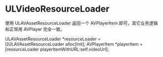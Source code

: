 # ULVideoResourceLoader

使用 ULAVAssetResourceLoader 返回一个 AVPlayerItem 即可，其它业务逻辑和正常用 AVPlayer 完全一致。

ULAVAssetResourceLoader *resourceLoader = [[ULAVAssetResourceLoader alloc]init];
AVPlayerItem *playerItem = [resourceLoader playerItemWithURL:self.videoUrl];
